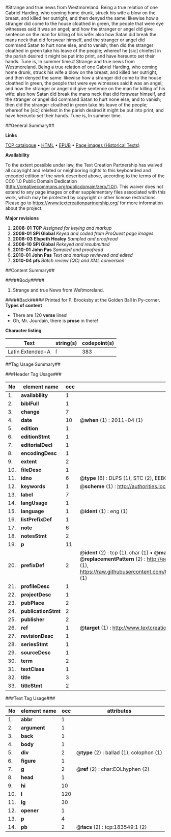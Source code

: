 #Strange and true news from Westmoreland. Being a true relation of one Gabriel Harding, who coming home drunk, struck his wife a blow on the breast, and killed her outright, and then denyed the same: likewise how a stranger did come to the house cloathed in green, the people that were eye witnesses said it was an angel; and how the stranger or angel did give sentence on the man for killing of his wife: also how Satan did break the mans neck that did forswear himself, and the stranger or angel did command Satan to hurt none else, and to vanish; then did the stranger cloathed in green take his leave of the people; whereof he [sic] chiefest in the parish desired it might be put into print, and have hereunto set their hands. Tune is, In summer time.#
Strange and true news from Westmoreland. Being a true relation of one Gabriel Harding, who coming home drunk, struck his wife a blow on the breast, and killed her outright, and then denyed the same: likewise how a stranger did come to the house cloathed in green, the people that were eye witnesses said it was an angel; and how the stranger or angel did give sentence on the man for killing of his wife: also how Satan did break the mans neck that did forswear himself, and the stranger or angel did command Satan to hurt none else, and to vanish; then did the stranger cloathed in green take his leave of the people; whereof he [sic] chiefest in the parish desired it might be put into print, and have hereunto set their hands. Tune is, In summer time.

##General Summary##

**Links**

[TCP catalogue](http://www.ota.ox.ac.uk/tcp/)  • 
[HTML](http://tei.it.ox.ac.uk/tcp/Texts-HTML/free/B05/B05984.html)  • 
[EPUB](http://tei.it.ox.ac.uk/tcp/Texts-EPUB/free/B05/B05984.epub) • 
[Page images (Historical Texts)](https://historicaltexts.jisc.ac.uk/eebo-99887890e)

**Availability**

To the extent possible under law, the Text Creation Partnership has waived all copyright and related or neighboring rights to this keyboarded and encoded edition of the work described above, according to the terms of the CC0 1.0 Public Domain Dedication (http://creativecommons.org/publicdomain/zero/1.0/). This waiver does not extend to any page images or other supplementary files associated with this work, which may be protected by copyright or other license restrictions. Please go to https://www.textcreationpartnership.org/ for more information about the project.

**Major revisions**

1. __2008-01__ __TCP__ *Assigned for keying and markup*
1. __2008-01__ __SPi Global__ *Keyed and coded from ProQuest page images*
1. __2008-03__ __Elspeth Healey__ *Sampled and proofread*
1. __2008-10__ __SPi Global__ *Rekeyed and resubmitted*
1. __2010-01__ __John Pas__ *Sampled and proofread*
1. __2010-01__ __John Pas__ *Text and markup reviewed and edited*
1. __2010-04__ __pfs__ *Batch review (QC) and XML conversion*

##Content Summary##

#####Body#####

1. Strange and true News from Weſtmoreland.

#####Back#####
Printed for P. Brooksby at the Golden Ball in Py-corner.
**Types of content**

  * There are 120 **verse** lines!
  * Oh, Mr. Jourdain, there is **prose** in there!

**Character listing**


|Text|string(s)|codepoint(s)|
|---|---|---|
|Latin Extended-A|ſ|383|

##Tag Usage Summary##

###Header Tag Usage###

|No|element name|occ|attributes|
|---|---|---|---|
|1.|__availability__|1||
|2.|__biblFull__|1||
|3.|__change__|7||
|4.|__date__|10| @__when__ (1) : 2011-04 (1)|
|5.|__edition__|1||
|6.|__editionStmt__|1||
|7.|__editorialDecl__|1||
|8.|__encodingDesc__|1||
|9.|__extent__|2||
|10.|__fileDesc__|1||
|11.|__idno__|6| @__type__ (6) : DLPS (1), STC (2), EEBO-CITATION (1), PROQUEST (1), VID (1)|
|12.|__keywords__|1| @__scheme__ (1) : http://authorities.loc.gov/ (1)|
|13.|__label__|7||
|14.|__langUsage__|1||
|15.|__language__|1| @__ident__ (1) : eng (1)|
|16.|__listPrefixDef__|1||
|17.|__note__|6||
|18.|__notesStmt__|2||
|19.|__p__|11||
|20.|__prefixDef__|2| @__ident__ (2) : tcp (1), char (1)  •  @__matchPattern__ (2) : ([0-9\-]+):([0-9IVX]+) (1), (.+) (1)  •  @__replacementPattern__ (2) : http://eebo.chadwyck.com/downloadtiff?vid=$1&page=$2 (1), https://raw.githubusercontent.com/textcreationpartnership/Texts/master/tcpchars.xml#$1 (1)|
|21.|__profileDesc__|1||
|22.|__projectDesc__|1||
|23.|__pubPlace__|2||
|24.|__publicationStmt__|2||
|25.|__publisher__|2||
|26.|__ref__|1| @__target__ (1) : http://www.textcreationpartnership.org/docs/. (1)|
|27.|__revisionDesc__|1||
|28.|__seriesStmt__|1||
|29.|__sourceDesc__|1||
|30.|__term__|2||
|31.|__textClass__|1||
|32.|__title__|3||
|33.|__titleStmt__|2||


###Text Tag Usage###

|No|element name|occ|attributes|
|---|---|---|---|
|1.|__abbr__|1||
|2.|__argument__|1||
|3.|__back__|1||
|4.|__body__|1||
|5.|__div__|2| @__type__ (2) : ballad (1), colophon (1)|
|6.|__figure__|1||
|7.|__g__|2| @__ref__ (2) : char:EOLhyphen (2)|
|8.|__head__|1||
|9.|__hi__|10||
|10.|__l__|120||
|11.|__lg__|30||
|12.|__opener__|1||
|13.|__p__|4||
|14.|__pb__|2| @__facs__ (2) : tcp:183549:1 (2)|
